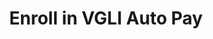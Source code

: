 ---
title: Enroll in VGLI Auto Pay
order: 7
href: https://www.benefits.va.gov/INSURANCE/vgli_auto_pay.asp
spoke: Manage Benefits
private: true
---